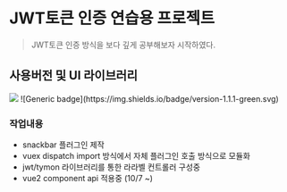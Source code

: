 <h1>JWT토큰 인증 연습용 프로젝트</h1>
<blockquote>JWT토큰 인증 방식을 보다 깊게 공부해보자 시작하였다.</blockquote>

<h2>사용버전 및 UI 라이브러리</h2>

<img src="https://img.shields.io/badge/Laravel-FF2D20?style=for-the-badge&logo=Laravel&logoColor=white" >
![Generic badge](https://img.shields.io/badge/version-1.1.1-green.svg)




<h3>작업내용</h3>
<ul>
    <li> snackbar 플러그인 제작</li>
    <li> vuex dispatch import 방식에서 자체 플러그인 호출 방식으로 모듈화</li>
    <li> jwt/tymon 라이브러리를 통한 라라벨 컨트롤러 구성중</li>
    <li> vue2 component api 적용중 (10/7 ~)</li>        
</ul>




